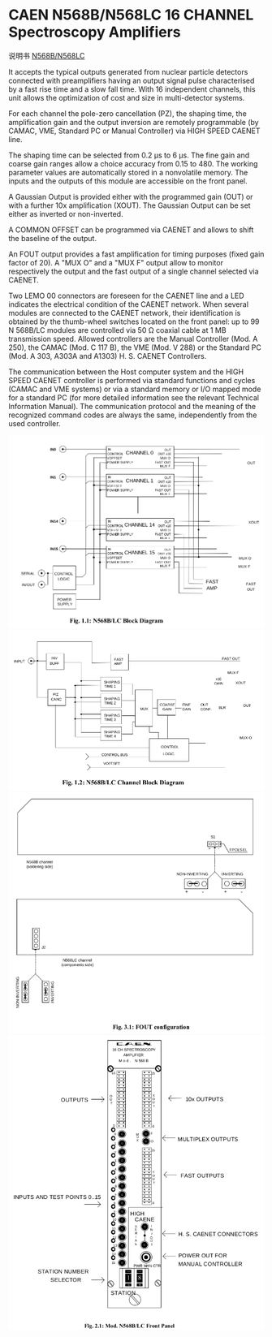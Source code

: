 <!-- N568B.md --- 
;; 
;; Description: 
;; Author: Hongyi Wu(吴鸿毅)
;; Email: wuhongyi@qq.com 
;; Created: 四 3月 16 21:51:33 2017 (+0800)
;; Last-Updated: 五 6月  2 18:16:08 2017 (+0800)
;;           By: Hongyi Wu(吴鸿毅)
;;     Update #: 3
;; URL: http://wuhongyi.cn -->

# CAEN N568B/N568LC  16 CHANNEL Spectroscopy Amplifiers

说明书 [N568B/N568LC](http://wuhongyi.cn/DAQNote/pdf/ElectronicsModules/CAEN/n568b_n568lc_rev4.pdf)

It accepts the typical outputs generated from nuclear particle detectors connected with preamplifiers having an output signal pulse characterised by a fast rise time and a slow fall time. With 16 independent channels, this unit allows the optimization of cost and size in multi-detector systems.

For each channel the pole-zero cancellation (PZ), the shaping time, the amplification gain and the output inversion are remotely programmable (by CAMAC, VME, Standard PC or Manual Controller) via HIGH SPEED CAENET line.

The shaping time can be selected from 0.2 μs to 6 μs. The fine gain and coarse gain ranges allow a choice accuracy from 0.15 to 480. The working parameter values are automatically stored in a nonvolatile memory. The inputs and the outputs of this module are accessible on the front panel.

A Gaussian Output is provided either with the programmed gain (OUT) or with a further 10x amplification (XOUT). The Gaussian Output can be set either as inverted or non-inverted.

A COMMON OFFSET can be programmed via CAENET and allows to shift the baseline of the output.

An FOUT output provides a fast amplification for timing purposes (fixed gain factor of 20). A "MUX O" and a "MUX F" output allow to monitor respectively the output and the fast output of a single channel selected via CAENET.

Two LEMO 00 connectors are foreseen for the CAENET line and a LED indicates the electrical condition of the CAENET network. When several modules are connected to the CAENET network, their identification is obtained by the thumb-wheel switches located on the front panel: up to 99 N 568B/LC modules are controlled via 50 Ω coaxial cable at 1 MB transmission speed. Allowed controllers are the Manual Controller (Mod. A 250), the CAMAC (Mod. C 117 B), the VME (Mod. V 288) or the Standard PC (Mod. A 303, A303A and A1303) H. S. CAENET Controllers.

The communication between the Host computer system and the HIGH SPEED CAENET controller is performed via standard functions and cycles (CAMAC and VME systems) or via a standard memory or I/O mapped mode for a standard PC (for more detailed information see the relevant Technical Information Manual). The communication protocol and the meaning of the recognized command codes are always the same, independently from the used controller.
















![Block Diagram](/img/N568BLCBlockDiagram.png)
![Channel Block Diagram](/img/N568BLCChannelBlockDiagram.png)
![FOUT configuration](/img/N568BLCFOUTconfiguration.png)
![Front Panel](/img/N568BLCFrontPanel.png)


<!-- N568B.md ends here -->
